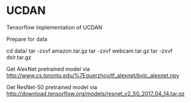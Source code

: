# UCDAN
Tensorflow implementation of UCDAN

Prepare for data 

cd data/
tar -zxvf amazon.tar.gz
tar -zxvf webcam.tar.gz
tar -zxvf dslr.tar.gz

Get AlexNet pretrained model via http://www.cs.toronto.edu/%7Eguerzhoy/tf_alexnet/bvlc_alexnet.npy

Get ResNet-50 pretrained model via http://download.tensorflow.org/models/resnet_v2_50_2017_04_14.tar.gz

